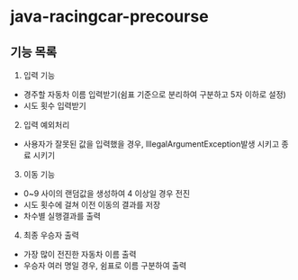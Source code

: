 # java-racingcar-precourse


## 기능 목록

1. 입력 기능
- 경주할 자동차 이름 입력받기(쉼표 기준으로 분리하여 구분하고 5자 이하로 설정)
- 시도 횟수 입력받기

2. 입력 예외처리
- 사용자가 잘못된 값을 입력했을 경우, IllegalArgumentException발생 시키고 종료 시키기

3. 이동 기능
- 0~9 사이의 랜덤값을 생성하여 4 이상일 경우 전진
- 시도 횟수에 걸쳐 이전 이동의 결과를 저장
- 차수별 실행결과를 출력

4. 최종 우승자 출력
- 가장 많이 전진한 자동차 이름 출력
- 우승자 여러 명일 경우, 쉼표로 이름 구분하여 출력


